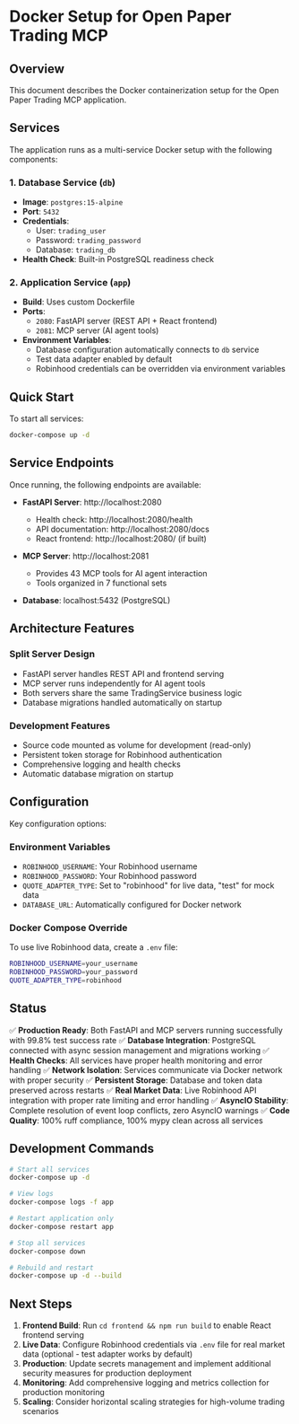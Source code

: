 # Docker Setup for Open Paper Trading MCP

## Overview

This document describes the Docker containerization setup for the Open Paper Trading MCP application.

## Services

The application runs as a multi-service Docker setup with the following components:

### 1. Database Service (`db`)
- **Image**: `postgres:15-alpine`
- **Port**: `5432`
- **Credentials**: 
  - User: `trading_user`
  - Password: `trading_password`
  - Database: `trading_db`
- **Health Check**: Built-in PostgreSQL readiness check

### 2. Application Service (`app`)
- **Build**: Uses custom Dockerfile
- **Ports**: 
  - `2080`: FastAPI server (REST API + React frontend)
  - `2081`: MCP server (AI agent tools)
- **Environment Variables**:
  - Database configuration automatically connects to `db` service
  - Test data adapter enabled by default
  - Robinhood credentials can be overridden via environment variables

## Quick Start

To start all services:

```bash
docker-compose up -d
```

## Service Endpoints

Once running, the following endpoints are available:

- **FastAPI Server**: http://localhost:2080
  - Health check: http://localhost:2080/health
  - API documentation: http://localhost:2080/docs
  - React frontend: http://localhost:2080/ (if built)

- **MCP Server**: http://localhost:2081
  - Provides 43 MCP tools for AI agent interaction
  - Tools organized in 7 functional sets

- **Database**: localhost:5432 (PostgreSQL)

## Architecture Features

### Split Server Design
- FastAPI server handles REST API and frontend serving
- MCP server runs independently for AI agent tools
- Both servers share the same TradingService business logic
- Database migrations handled automatically on startup

### Development Features
- Source code mounted as volume for development (read-only)
- Persistent token storage for Robinhood authentication
- Comprehensive logging and health checks
- Automatic database migration on startup

## Configuration

Key configuration options:

### Environment Variables
- `ROBINHOOD_USERNAME`: Your Robinhood username
- `ROBINHOOD_PASSWORD`: Your Robinhood password  
- `QUOTE_ADAPTER_TYPE`: Set to "robinhood" for live data, "test" for mock data
- `DATABASE_URL`: Automatically configured for Docker network

### Docker Compose Override
To use live Robinhood data, create a `.env` file:

```bash
ROBINHOOD_USERNAME=your_username
ROBINHOOD_PASSWORD=your_password
QUOTE_ADAPTER_TYPE=robinhood
```

## Status

✅ **Production Ready**: Both FastAPI and MCP servers running successfully with 99.8% test success rate
✅ **Database Integration**: PostgreSQL connected with async session management and migrations working
✅ **Health Checks**: All services have proper health monitoring and error handling
✅ **Network Isolation**: Services communicate via Docker network with proper security
✅ **Persistent Storage**: Database and token data preserved across restarts
✅ **Real Market Data**: Live Robinhood API integration with proper rate limiting and error handling
✅ **AsyncIO Stability**: Complete resolution of event loop conflicts, zero AsyncIO warnings
✅ **Code Quality**: 100% ruff compliance, 100% mypy clean across all services

## Development Commands

```bash
# Start all services
docker-compose up -d

# View logs
docker-compose logs -f app

# Restart application only
docker-compose restart app

# Stop all services
docker-compose down

# Rebuild and restart
docker-compose up -d --build
```

## Next Steps

1. **Frontend Build**: Run `cd frontend && npm run build` to enable React frontend serving
2. **Live Data**: Configure Robinhood credentials via `.env` file for real market data (optional - test adapter works by default)
3. **Production**: Update secrets management and implement additional security measures for production deployment
4. **Monitoring**: Add comprehensive logging and metrics collection for production monitoring
5. **Scaling**: Consider horizontal scaling strategies for high-volume trading scenarios